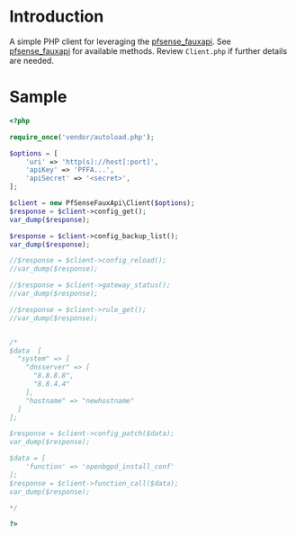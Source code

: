 # Introduction
A simple PHP client for leveraging the [pfsense_fauxapi](https://github.com/ndejong/pfsense_fauxapi).  See 
[pfsense_fauxapi](https://github.com/ndejong/pfsense_fauxapi) for available methods.  Review `Client.php` if further
details are needed.

# Sample
```php
<?php

require_once('vendor/autoload.php');

$options = [
    'uri' => 'http(s)://host[:port]',
    'apiKey' => 'PFFA...',
    'apiSecret' => '<secret>',
];

$client = new PfSenseFauxApi\Client($options);
$response = $client->config_get();
var_dump($response);

$response = $client->config_backup_list();
var_dump($response);

//$response = $client->config_reload();
//var_dump($response);

//$response = $client->gateway_status();
//var_dump($response);

//$response = $client->rule_get();
//var_dump($response);


/*
$data  [
  "system" => [
    "dnsserver" => [
      "8.8.8.8",
      "8.8.4.4"
    ],
    "hostname" => "newhostname"
  ]
];

$response = $client->config_patch($data);
var_dump($response);

$data = [
    'function' => 'openbgpd_install_conf'
];
$response = $client->function_call($data);
var_dump($response);

*/

?>

```